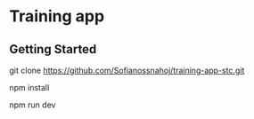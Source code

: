 # Training app

## Getting Started

git clone https://github.com/Sofianossnahoj/training-app-stc.git

npm install

npm run dev
